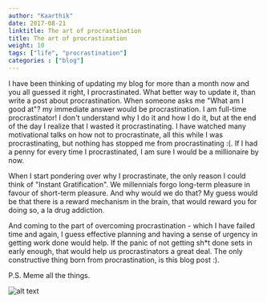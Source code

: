 ```yaml
---
author: "Kaarthik"
date: 2017-08-21
linktitle: The art of procrastination
title: The art of procrastination
weight: 10
tags: ["life", "procrastination"]
categories : ["blog"]
---
```


I have been thinking of updating my blog for more than a month now and you all guessed it right, I procrastinated. What better way to update it, than write a post about procrastination. When someone asks me "What am I good at"? my immediate answer would be procrastination. I am full-time procrastinator! I don't understand why I do it and how I do it, but at the end of the day I realize that I wasted it procrastinating. I have watched many motivational talks on how not to procrastinate, all this while I was procrastinating, but nothing has stopped me from procrastinating :(. If I had a penny for every time I procrastinated, I am sure I would be a millionaire by now.

 When I start pondering over why I procrastinate, the only reason I could think of "Instant Gratification". We millennials forgo long-term pleasure in favour of short-term pleasure. And why would we do that? My guess would be that there is a reward mechanism in the brain, that would reward you for doing so, a la drug addiction. 

 And coming to the part of overcoming procrastination - which I have failed time and again, I guess effective planning and having a sense of urgency in getting work done would help. If the panic of not getting sh*t done sets in early enough, that would help us procrastinators a great deal. The only constructive thing born from procrastination, is this blog post :). 

 P.S. Meme all the things.

 ![alt text](../images/Procrastinate.png "Logo Title Text 1") 